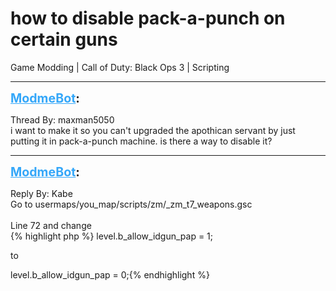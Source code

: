 # how to disable pack-a-punch on certain guns
Game Modding | Call of Duty: Black Ops 3 | Scripting

---
<strong style="font-size: 1.4em;"><span style="text-decoration: underline;text-decoration-color: #34a7f9;"><span style="color:#34a7f9;">ModmeBot</span></span>:</strong>

<p>Thread By: maxman5050<br />i want to make it so you can&#39;t upgraded the apothican servant by just putting it in pack-a-punch machine. is there a way to disable it?</p>

---
<strong style="font-size: 1.4em;"><span style="text-decoration: underline;text-decoration-color: #34a7f9;"><span style="color:#34a7f9;">ModmeBot</span></span>:</strong>

<p>Reply By: Kabe<br />Go to usermaps/you_map/scripts/zm/_zm_t7_weapons.gsc<br /> <br />Line 72 and change<br />{% highlight php %}
level.b_allow_idgun_pap = 1;

to 

level.b_allow_idgun_pap = 0;{% endhighlight %}
</p>
